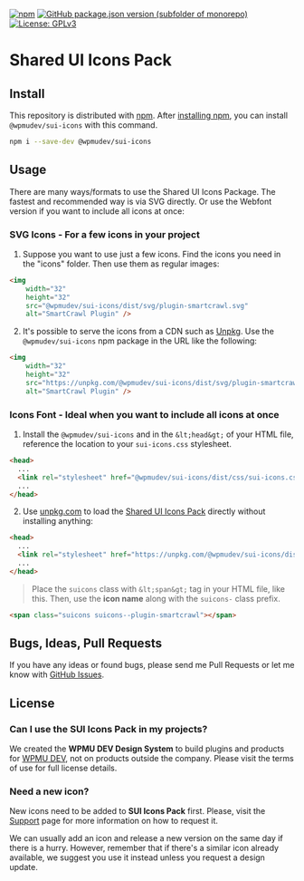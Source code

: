 [![npm](https://img.shields.io/npm/v/@wpmudev/sui-icons?color=blue&style=for-the-badge)](https://www.npmjs.com/package/@wpmudev/sui-icons)
[![GitHub package.json version (subfolder of monorepo)](https://img.shields.io/github/package-json/v/wpmudev/sui-icons?color=orange&filename=packages%2Flayout%2Fpackage.json&label=core&style=for-the-badge)](https://github.com/wpmudev/sui-icons/)
[![License: GPLv3](https://img.shields.io/badge/License-GPL%20v3-blue.svg?color=green&style=for-the-badge)](http://www.gnu.org/licenses/gpl-3.0)

# Shared UI Icons Pack

## Install

This repository is distributed with [npm](https://www.npmjs.com/). After [installing npm](https://docs.npmjs.com/getting-started/installing-node), you can install `@wpmudev/sui-icons` with this command.

```bash
npm i --save-dev @wpmudev/sui-icons
```

## Usage

There are many ways/formats to use the Shared UI Icons Package. The fastest and recommended way is via SVG directly. Or use the Webfont version if you want to include all icons at once:

### SVG Icons - For a few icons in your project

1. Suppose you want to use just a few icons. Find the icons you need in the "icons" folder. Then use them as regular images:

```html
<img
	width="32"
	height="32"
	src="@wpmudev/sui-icons/dist/svg/plugin-smartcrawl.svg"
	alt="SmartCrawl Plugin" />
```

2. It's possible to serve the icons from a CDN such as [Unpkg](https://unpkg.com/). Use the `@wpmudev/sui-icons` npm package in the URL like the following:

```html
<img
	width="32"
	height="32"
	src="https://unpkg.com/@wpmudev/sui-icons/dist/svg/plugin-smartcrawl.svg"
	alt="SmartCrawl Plugin" />
```

### Icons Font - Ideal when you want to include all icons at once

1. Install the `@wpmudev/sui-icons` and in the `&lt;head&gt;` of your HTML file, reference the location to your `sui-icons.css` stylesheet.

```html
<head>
  ...
  <link rel="stylesheet" href="@wpmudev/sui-icons/dist/css/sui-icons.css" />
  ...
</head>
```

2. Use [unpkg.com](https://unpkg.com/) to load the [Shared UI Icons Pack](https://www.npmjs.com/package/@wpmudev/sui-icons) directly without installing anything:

```html
<head>
  ...
  <link rel="stylesheet" href="https://unpkg.com/@wpmudev/sui-icons/dist/css/sui-icons.css" />
  ...
</head>
```

>Place the `suicons` class with `&lt;span&gt;` tag in your HTML file, like this. Then, use the <strong>icon name</strong> along with the `suicons-` class prefix.

```html
<span class="suicons suicons--plugin-smartcrawl"></span>
```

## Bugs, Ideas, Pull Requests

If you have any ideas or found bugs, please send me Pull Requests or let me know with [GitHub Issues](https://github.com/wpmudev/sui-icons/issues).

## License

### Can I use the SUI Icons Pack in my projects?

We created the **WPMU DEV Design System** to build plugins and products for [WPMU DEV](https://wpmudev.com/), not on products outside the company. Please visit the terms of use for full license details.

### Need a new icon?

New icons need to be added to **SUI Icons Pack** first. Please, visit the [Support](https://wpmudev.github.io/sui-docs/?path=/story/sui-support--page) page for more information on how to request it.

We can usually add an icon and release a new version on the same day if there is a hurry. However, remember that if there's a similar icon already available, we suggest you use it instead unless you request a design update.
